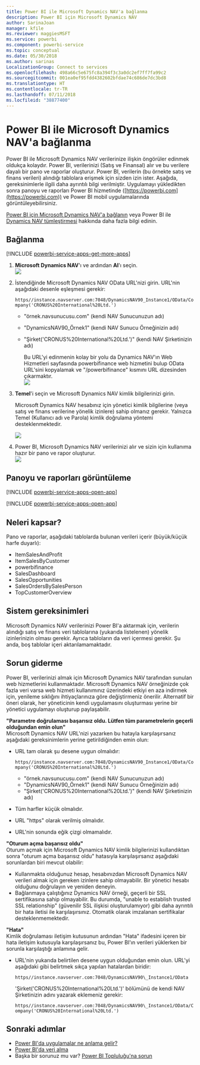 ```yaml
---
title: Power BI ile Microsoft Dynamics NAV'a bağlanma
description: Power BI için Microsoft Dynamics NAV
author: SarinaJoan
manager: kfile
ms.reviewer: maggiesMSFT
ms.service: powerbi
ms.component: powerbi-service
ms.topic: conceptual
ms.date: 05/30/2018
ms.author: sarinas
LocalizationGroup: Connect to services
ms.openlocfilehash: 498a66c5e675fc8a394f3c3a0dc2ef7ff7fa99c2
ms.sourcegitcommit: 001ea0ef95fdd4382602bfdae74c686de7dc3bd8
ms.translationtype: HT
ms.contentlocale: tr-TR
ms.lasthandoff: 07/11/2018
ms.locfileid: "38877400"
---
```

# <a name="connect-to-microsoft-dynamics-nav-with-power-bi"></a>Power BI ile Microsoft Dynamics NAV'a bağlanma
Power BI ile Microsoft Dynamics NAV verilerinize ilişkin öngörüler edinmek oldukça kolaydır. Power BI, verilerinizi (Satış ve Finansal) alır ve bu verilere dayalı bir pano ve raporlar oluşturur. Power BI, verilerin (bu örnekte satış ve finans verileri) alındığı tablolara erişmek için sizden izin ister. Aşağıda, gereksinimlerle ilgili daha ayrıntılı bilgi verilmiştir. Uygulamayı yükledikten sonra panoyu ve raporları Power BI hizmetinde ([https://powerbi.com](https://powerbi.com)) ve Power BI mobil uygulamalarında görüntüleyebilirsiniz. 

[Power BI için Microsoft Dynamics NAV'a bağlanın](https://app.powerbi.com/getdata/services/microsoft-dynamics-nav) veya Power BI ile [Dynamics NAV tümleştirmesi](https://powerbi.microsoft.com/integrations/microsoft-dynamics-nav) hakkında daha fazla bilgi edinin.

## <a name="how-to-connect"></a>Bağlanma
[!INCLUDE [powerbi-service-apps-get-more-apps](./includes/powerbi-service-apps-get-more-apps.md)]

1. **Microsoft Dynamics NAV**'ı ve ardından **Al**'ı seçin.  
   ![](media/service-connect-to-microsoft-dynamics-nav/mdnav.png)
2. İstendiğinde Microsoft Dynamics NAV OData URL'nizi girin. URL'nin aşağıdaki desenle eşleşmesi gerekir:
   
    `https//instance.navserver.com:7048/DynamicsNAV90_Instance1/OData/Company('CRONUS%20International%20Ltd.')`
   
   * "örnek.navsunucusu.com" (kendi NAV Sunucunuzun adı)
   * "DynamicsNAV90\_Örnek1" (kendi NAV Sunucu Örneğinizin adı)
   * "Şirket('CRONUS%20International%20Ltd.')" (kendi NAV Şirketinizin adı)
     
     Bu URL'yi edinmenin kolay bir yolu da Dynamics NAV'ın Web Hizmetleri sayfasında powerbifinance web hizmetini bulup OData URL'sini kopyalamak ve "/powerbifinance" kısmını URL dizesinden çıkarmaktır.  
     ![](media/service-connect-to-microsoft-dynamics-nav/param.png)
3. **Temel**'i seçin ve Microsoft Dynamics NAV kimlik bilgilerinizi girin.
   
    Microsoft Dynamics NAV hesabınız için yönetici kimlik bilgilerine (veya satış ve finans verilerine yönelik izinlere) sahip olmanız gerekir.  Yalnızca Temel (Kullanıcı adı ve Parola) kimlik doğrulama yöntemi desteklenmektedir.
   
    ![](media/service-connect-to-microsoft-dynamics-nav/creds.png)
4. Power BI, Microsoft Dynamics NAV verilerinizi alır ve sizin için kullanıma hazır bir pano ve rapor oluşturur.   
   ![](media/service-connect-to-microsoft-dynamics-nav/dashboard.png)

## <a name="view-the-dashboard-and-reports"></a>Panoyu ve raporları görüntüleme
[!INCLUDE [powerbi-service-apps-open-app](./includes/powerbi-service-apps-open-app.md)]

[!INCLUDE [powerbi-service-apps-open-app](./includes/powerbi-service-apps-what-now.md)]

## <a name="whats-included"></a>Neleri kapsar?
Pano ve raporlar, aşağıdaki tablolarda bulunan verileri içerir (büyük/küçük harfe duyarlı):  

* ItemSalesAndProfit  
* ItemSalesByCustomer  
* powerbifinance  
* SalesDashboard  
* SalesOpportunities  
* SalesOrdersBySalesPerson  
* TopCustomerOverview  

## <a name="system-requirements"></a>Sistem gereksinimleri
Microsoft Dynamics NAV verilerinizi Power BI'a aktarmak için, verilerin alındığı satış ve finans veri tablolarına (yukarıda listelenen) yönelik izinlerinizin olması gerekir. Ayrıca tabloların da veri içermesi gerekir. Şu anda, boş tablolar içeri aktarılamamaktadır.

## <a name="troubleshooting"></a>Sorun giderme
Power BI, verilerinizi almak için Microsoft Dynamics NAV tarafından sunulan web hizmetlerini kullanmaktadır. Microsoft Dynamics NAV örneğinizde çok fazla veri varsa web hizmeti kullanımınız üzerindeki etkiyi en aza indirmek için, yenileme sıklığını ihtiyaçlarınıza göre değiştirmeniz önerilir. Alternatif bir öneri olarak, her yöneticinin kendi uygulamasını oluşturması yerine bir yönetici uygulamayı oluşturup paylaşabilir.

**"Parametre doğrulaması başarısız oldu. Lütfen tüm parametrelerin geçerli olduğundan emin olun"**  
Microsoft Dynamics NAV URL'nizi yazarken bu hatayla karşılaşırsanız aşağıdaki gereksinimlerin yerine getirildiğinden emin olun:

* URL tam olarak şu desene uygun olmalıdır:
  
    `https//instance.navserver.com:7048/DynamicsNAV90_Instance1/OData/Company('CRONUS%20International%20Ltd.')`
  
  * "örnek.navsunucusu.com" (kendi NAV Sunucunuzun adı)
  * "DynamicsNAV90\_Örnek1" (kendi NAV Sunucu Örneğinizin adı)
  * "Şirket('CRONUS%20International%20Ltd.')" (kendi NAV Şirketinizin adı)
* Tüm harfler küçük olmalıdır.  
* URL "https" olarak verilmiş olmalıdır.  
* URL'nin sonunda eğik çizgi olmamalıdır.

**"Oturum açma başarısız oldu"**  
Oturum açmak için Microsoft Dynamics NAV kimlik bilgilerinizi kullandıktan sonra "oturum açma başarısız oldu" hatasıyla karşılaşırsanız aşağıdaki sorunlardan biri mevcut olabilir:

* Kullanmakta olduğunuz hesap, hesabınızdan Microsoft Dynamics NAV verileri almak için gereken izinlere sahip olmayabilir. Bir yönetici hesabı olduğunu doğrulayın ve yeniden deneyin.
* Bağlanmaya çalıştığınız Dynamics NAV örneği, geçerli bir SSL sertifikasına sahip olmayabilir. Bu durumda, "unable to establish trusted SSL relationship" (güvenilir SSL ilişkisi oluşturulamıyor) gibi daha ayrıntılı bir hata iletisi ile karşılaşırsınız. Otomatik olarak imzalanan sertifikalar desteklenmemektedir.

**"Hata"**  
Kimlik doğrulaması iletişim kutusunun ardından "Hata" ifadesini içeren bir hata iletişim kutusuyla karşılaşırsanız bu, Power BI'ın verileri yüklerken bir sorunla karşılaştığı anlamına gelir.

* URL'nin yukarıda belirtilen desene uygun olduğundan emin olun. URL'yi aşağıdaki gibi belirtmek sıkça yapılan hatalardan biridir:
  
    `https//instance.navserver.com:7048/DynamicsNAV90\_Instance1/OData`
  
    'Şirket('CRONUS%20International%20Ltd.')' bölümünü de kendi NAV Şirketinizin adını yazarak eklemeniz gerekir:
  
    `https//instance.navserver.com:7048/DynamicsNAV90\_Instance1/OData/Company('CRONUS%20International%20Ltd.')`

## <a name="next-steps"></a>Sonraki adımlar
* [Power BI'da uygulamalar ne anlama gelir?](service-install-use-apps.md)
* [Power BI'da veri alma](service-get-data.md)
* Başka bir sorunuz mu var? [Power BI Topluluğu'na sorun](http://community.powerbi.com/)

